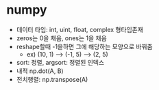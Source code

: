 # numpy
- 데이터 타입: int, uint, float, complex 형타입존재
- zeros는 0을 채움, ones는 1을 채움
- reshape할때 -1을하면 그에 해당하는 모양으로 바꿔줌
    - ex) (10, 1)  --> (-1, 5) --> (2, 5)
- sort: 정렬, argsort: 정렬된 인덱스
- 내적 np.dot(A, B)
- 전치행렬: np.transpose(A)

